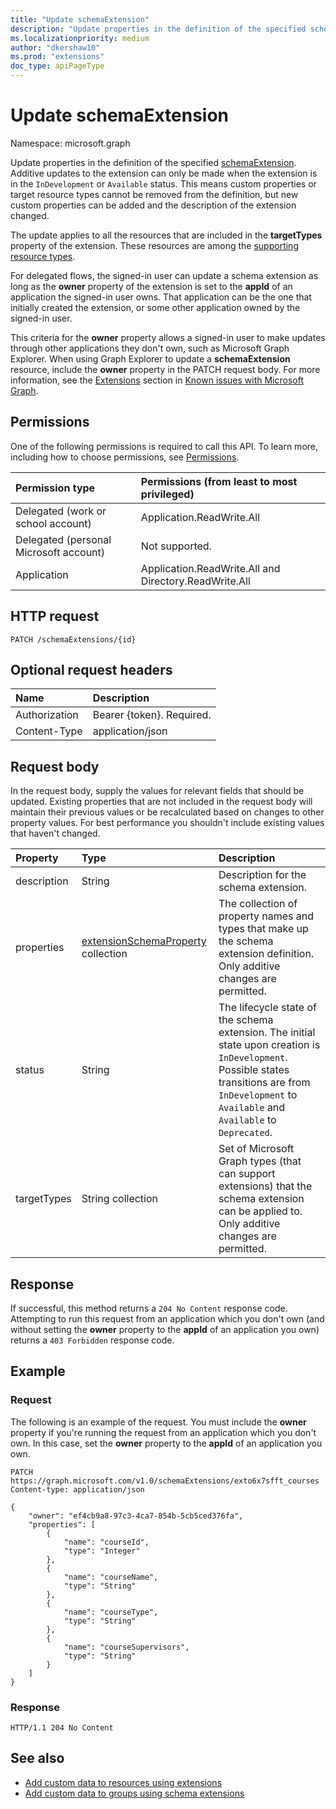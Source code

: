 ```yaml
---
title: "Update schemaExtension"
description: "Update properties in the definition of the specified schemaExtension."
ms.localizationpriority: medium
author: "dkershaw10"
ms.prod: "extensions"
doc_type: apiPageType
---
```


# Update schemaExtension

Namespace: microsoft.graph

Update properties in the definition of the specified [schemaExtension](../resources/schemaextension.md). Additive updates to the extension can only be made when the extension is in the `InDevelopment` or `Available` status. This means custom properties or target resource types cannot be removed from the definition, but new custom properties can be added and the description of the extension changed.

The update applies to all the resources that are included in the **targetTypes** property of the extension. These resources are among the [supporting resource types](/graph/extensibility-overview#supported-resources).

For delegated flows, the signed-in user can update a schema extension as long as the **owner** property of the extension is set to the **appId** of an application the signed-in user owns. That application can be the one that initially created the extension, or some other application owned by the signed-in user. 

This criteria for the **owner** property allows a signed-in user to make updates through other applications they don't own, such as Microsoft Graph Explorer. When using Graph Explorer to update a **schemaExtension** resource, include the **owner** property in the PATCH request body. For more information, see the [Extensions](/graph/known-issues#extensions) section in [Known issues with Microsoft Graph](/graph/known-issues).

## Permissions
One of the following permissions is required to call this API. To learn more, including how to choose permissions, see [Permissions](/graph/permissions-reference).


|Permission type      | Permissions (from least to most privileged)              |
|:--------------------|:---------------------------------------------------------|
|Delegated (work or school account) | Application.ReadWrite.All    |
|Delegated (personal Microsoft account) | Not supported.    |
|Application | Application.ReadWrite.All and Directory.ReadWrite.All |

## HTTP request

<!-- { "blockType": "ignored" } -->
```http
PATCH /schemaExtensions/{id}
```

## Optional request headers

| Name      |Description|
|:----------|:----------|
| Authorization  | Bearer {token}. Required. |
| Content-Type   | application/json |

## Request body

In the request body, supply the values for relevant fields that should be updated. Existing properties that are not included in the request body will maintain their previous values or be recalculated based on changes to other property values. For best performance you shouldn't include existing values that haven't changed.

| Property   | Type	|Description|
|:---------------|:--------|:----------|
|description|String|Description for the schema extension.|
|properties|[extensionSchemaProperty](../resources/extensionschemaproperty.md) collection|The collection of property names and types that make up the schema extension definition. Only additive changes are permitted. |
|status|String|The lifecycle state of the schema extension. The initial state upon creation is `InDevelopment`. Possible states transitions are from `InDevelopment` to `Available` and `Available` to `Deprecated`.|
|targetTypes|String collection|Set of Microsoft Graph types (that can support extensions) that the schema extension can be applied to.  Only additive changes are permitted.|

## Response

If successful, this method returns a `204 No Content` response code. Attempting to run this request from an application which you don't own (and without setting the **owner** property to the **appId** of an application you own) returns a `403 Forbidden` response code.

## Example

### Request

The following is an example of the request. You must include the **owner** property if you're running the request from an application which you don't own. In this case, set the **owner** property to the **appId** of an application you own.

<!-- {
  "blockType": "request",
  "name": "update_schemaextension_owner_to_appid",
  "sampleKeys": ["exto6x7sfft_courses"]
}-->
```http
PATCH https://graph.microsoft.com/v1.0/schemaExtensions/exto6x7sfft_courses
Content-type: application/json

{
    "owner": "ef4cb9a8-97c3-4ca7-854b-5cb5ced376fa",
    "properties": [
        {
            "name": "courseId",
            "type": "Integer"
        },
        {
            "name": "courseName",
            "type": "String"
        },
        {
            "name": "courseType",
            "type": "String"
        },
        {
            "name": "courseSupervisors",
            "type": "String"
        }
    ]
}
```


### Response

<!-- {
  "blockType": "response"
} -->
```http
HTTP/1.1 204 No Content
```

## See also

- [Add custom data to resources using extensions](/graph/extensibility-overview)
- [Add custom data to groups using schema extensions](/graph/extensibility-schema-groups)

<!-- uuid: 8fcb5dbc-d5aa-4681-8e31-b001d5168d79
2015-10-25 14:57:30 UTC -->
<!-- {
  "type": "#page.annotation",
  "description": "Update schemaextension",
  "keywords": "",
  "section": "documentation",
  "tocPath": "",
  "suppressions": [
  ]
}-->

